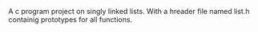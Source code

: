 A c program project on singly linked lists. With a hreader file named list.h containig prototypes for all functions.
